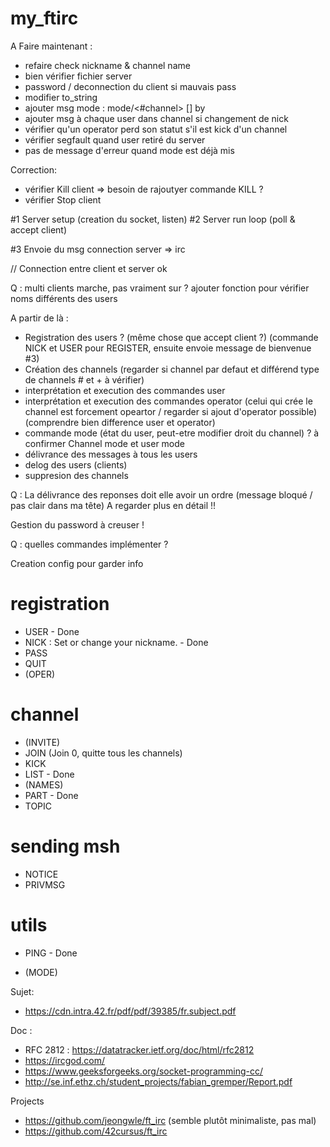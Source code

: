 # my_ftirc

A Faire maintenant :
- refaire check nickname & channel name
- bien vérifier fichier server
- password / deconnection du client si mauvais pass
- modifier to_string
- ajouter msg mode : mode/<#channel> [<mode>] by <sender>
- ajouter msg à chaque user dans channel si changement de nick
- vérifier qu'un operator perd son statut s'il est kick d'un channel
- vérifier segfault quand user retiré du server
- pas de message d'erreur quand mode est déjà mis

Correction:
- vérifier Kill client => besoin de rajoutyer commande KILL ?
- vérifier Stop client


#1 Server setup (creation du socket, listen)
#2 Server run loop (poll & accept client)

#3 Envoie du msg connection server => irc

// Connection entre client et server ok

Q : multi clients marche, pas vraiment sur ?
ajouter fonction pour vérifier noms différents des users

A partir de là :
- Registration des users ? (même chose que accept client ?)
	(commande NICK et USER pour REGISTER, ensuite envoie message de bienvenue #3)
- Création des channels (regarder si channel par defaut et 			différend type de channels # et + à vérifier)
- interprétation et execution des commandes user
- interprétation et execution des commandes operator (celui qui crée le channel est forcement opeartor / regarder si ajout d'operator possible)
	(comprendre bien difference user et operator)
- commande mode (état du user, peut-etre modifier droit du 			channel) ? à confirmer
	Channel mode et user mode
- délivrance des messages à tous les users
- delog des users (clients)
- suppresion des channels

Q : La délivrance des reponses doit elle avoir un ordre (message bloqué / pas clair dans ma tête)
A regarder plus en détail !!

Gestion du password à creuser !

Q : quelles commandes implémenter ? 

Creation config pour garder info

# registration
- USER - Done
- NICK <nickname> : Set or change your nickname. - Done
- PASS
- QUIT
- (OPER)

# channel 
- (INVITE)
- JOIN (Join 0, quitte tous les channels)
- KICK
- LIST - Done
- (NAMES)
- PART - Done
- TOPIC

# sending msh
- NOTICE
- PRIVMSG 

# utils
- PING - Done

- (MODE)

Sujet:
- https://cdn.intra.42.fr/pdf/pdf/39385/fr.subject.pdf

Doc :
- RFC 2812 : https://datatracker.ietf.org/doc/html/rfc2812
- https://ircgod.com/
- https://www.geeksforgeeks.org/socket-programming-cc/
- http://se.inf.ethz.ch/student_projects/fabian_gremper/Report.pdf

Projects
- https://github.com/jeongwle/ft_irc (semble plutôt minimaliste, pas mal)
- https://github.com/42cursus/ft_irc